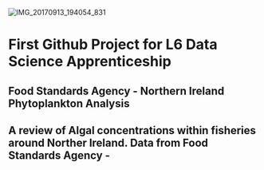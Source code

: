 ![IMG_20170913_194054_831](https://github.com/user-attachments/assets/367fe68b-e246-4c2d-8b12-23931b7599a1)

# First Github Project for L6 Data Science Apprenticeship
## Food Standards Agency - Northern Ireland Phytoplankton Analysis
## A review of Algal concentrations within fisheries around Norther Ireland. Data from Food Standards Agency - 
